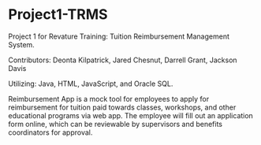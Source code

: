 # Project1-TRMS
Project 1 for Revature Training: Tuition Reimbursement Management System. 

Contributors: Deonta Kilpatrick, Jared Chesnut, Darrell Grant, Jackson Davis

Utilizing: Java, HTML, JavaScript, and Oracle SQL.

Reimbursement App is a mock tool for employees to apply for reimbursement for tuition paid towards classes, workshops, and other educational programs via web app. The employee will fill out an application form online, which can be reviewable by supervisors and benefits coordinators for approval.
